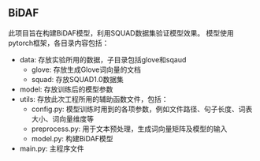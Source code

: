 ## BiDAF

此项目旨在构建BiDAF模型，利用SQUAD数据集验证模型效果。
模型使用pytorch框架，各目录内容包括：
+ data: 存放实验所用的数据，子目录包括glove和sqaud
    + glove: 存放生成Glove词向量的文档
    + squad: 存放SQUAD1.0数据集
+ model: 存放训练后的模型参数
+ utils: 存放此次工程所用的辅助函数文件，包括：
    + config.py: 模型训练时用到的各项参数，例如文件路径、句子长度、词表大小、词向量维度等
    + preprocess.py: 用于文本预处理，生成词向量矩阵及模型的输入
    + model.py: 构建BiDAF模型
+ main.py: 主程序文件